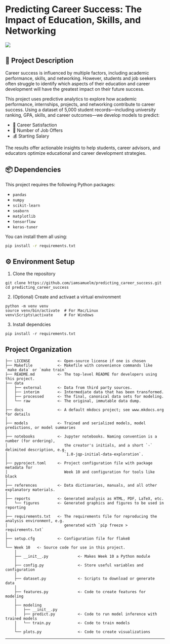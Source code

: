 # Predicting Career Success: The Impact of Education, Skills, and Networking

<a target="_blank" href="https://cookiecutter-data-science.drivendata.org/">
    <img src="https://img.shields.io/badge/CCDS-Project%20template-328F97?logo=cookiecutter" />
</a>

## 📌 Project Description

Career success is influenced by multiple factors, including academic performance, skills, and networking. However, students and job seekers often struggle to identify which aspects of their education and career development will have the greatest impact on their future success. 

This project uses predictive analytics to explore how academic performance, internships, projects, and networking contribute to career success. Using a dataset of 5,000 student records—including university ranking, GPA, skills, and career outcomes—we develop models to predict:

- 🎯 Career Satisfaction
- 💼 Number of Job Offers
- 💰 Starting Salary

The results offer actionable insights to help students, career advisors, and educators optimize educational and career development strategies.

## 📦 Dependencies

This project requires the following Python packages:

- `pandas`
- `numpy`
- `scikit-learn`
- `seaborn`
- `matplotlib`
- `tensorflow`
- `keras-tuner`

You can install them all using:

```bash
pip install -r requirements.txt
```

## ⚙️ Environment Setup

1. Clone the repository
   
```
git clone https://github.com/iamsamuelm/predicting_career_success.git
cd predicting_career_success
```

2. (Optional) Create and activaet a virtual environment

```
python -m venv venv
source venv/bin/activate  # For Mac/Linux
venv\Scripts\activate     # For Windows
```

3. Install dependcies

```
pip install -r requirements.txt
```

## Project Organization

```
├── LICENSE            <- Open-source license if one is chosen
├── Makefile           <- Makefile with convenience commands like `make data` or `make train`
├── README.md          <- The top-level README for developers using this project.
├── data
│   ├── external       <- Data from third party sources.
│   ├── interim        <- Intermediate data that has been transformed.
│   ├── processed      <- The final, canonical data sets for modeling.
│   └── raw            <- The original, immutable data dump.
│
├── docs               <- A default mkdocs project; see www.mkdocs.org for details
│
├── models             <- Trained and serialized models, model predictions, or model summaries
│
├── notebooks          <- Jupyter notebooks. Naming convention is a number (for ordering),
│                         the creator's initials, and a short `-` delimited description, e.g.
│                         `1.0-jqp-initial-data-exploration`.
│
├── pyproject.toml     <- Project configuration file with package metadata for 
│                         Week 10 and configuration for tools like black
│
├── references         <- Data dictionaries, manuals, and all other explanatory materials.
│
├── reports            <- Generated analysis as HTML, PDF, LaTeX, etc.
│   └── figures        <- Generated graphics and figures to be used in reporting
│
├── requirements.txt   <- The requirements file for reproducing the analysis environment, e.g.
│                         generated with `pip freeze > requirements.txt`
│
├── setup.cfg          <- Configuration file for flake8
│
└── Week 10   <- Source code for use in this project.
    │
    ├── __init__.py             <- Makes Week 10 a Python module
    │
    ├── config.py               <- Store useful variables and configuration
    │
    ├── dataset.py              <- Scripts to download or generate data
    │
    ├── features.py             <- Code to create features for modeling
    │
    ├── modeling                
    │   ├── __init__.py 
    │   ├── predict.py          <- Code to run model inference with trained models          
    │   └── train.py            <- Code to train models
    │
    └── plots.py                <- Code to create visualizations
```

--------

